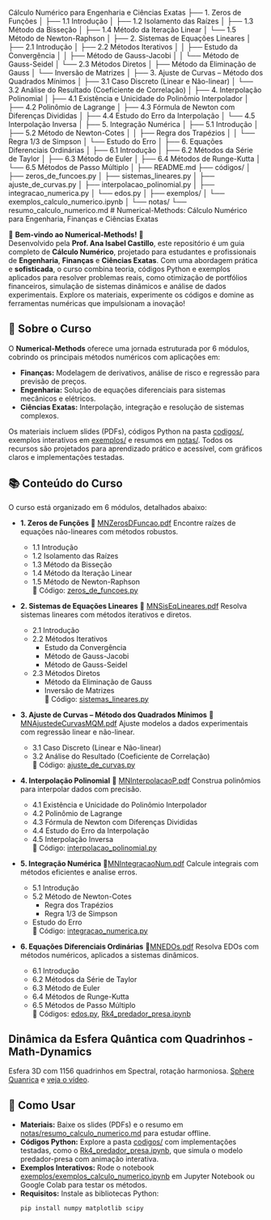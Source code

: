 Cálculo Numérico para Engenharia e Ciências Exatas
├── 1. Zeros de Funções
│   ├── 1.1 Introdução
│   ├── 1.2 Isolamento das Raízes
│   ├── 1.3 Método da Bisseção
│   ├── 1.4 Método da Iteração Linear
│   └── 1.5 Método de Newton-Raphson
│
├── 2. Sistemas de Equações Lineares
│   ├── 2.1 Introdução
│   ├── 2.2 Métodos Iterativos
│   │   ├── Estudo da Convergência
│   │   ├── Método de Gauss-Jacobi
│   │   └── Método de Gauss-Seidel
│   └── 2.3 Métodos Diretos
│       ├── Método da Eliminação de Gauss
│       └── Inversão de Matrizes
│
├── 3. Ajuste de Curvas – Método dos Quadrados Mínimos
│   ├── 3.1 Caso Discreto (Linear e Não-linear)
│   └── 3.2 Análise do Resultado (Coeficiente de Correlação)
│
├── 4. Interpolação Polinomial
│   ├── 4.1 Existência e Unicidade do Polinômio Interpolador
│   ├── 4.2 Polinômio de Lagrange
│   ├── 4.3 Fórmula de Newton com Diferenças Divididas
│   ├── 4.4 Estudo do Erro da Interpolação
│   └── 4.5 Interpolação Inversa
│
├── 5. Integração Numérica
│   ├── 5.1 Introdução
│   ├── 5.2 Método de Newton-Cotes
│   │   ├── Regra dos Trapézios
│   │   └── Regra 1/3 de Simpson
│   └── Estudo do Erro
│
├── 6. Equações Diferenciais Ordinárias
│   ├── 6.1 Introdução
│   ├── 6.2 Métodos da Série de Taylor
│   ├── 6.3 Método de Euler
│   ├── 6.4 Métodos de Runge-Kutta
│   └── 6.5 Métodos de Passo Múltiplo
│
├── README.md
├── códigos/
│   ├── zeros_de_funcoes.py
│   ├── sistemas_lineares.py
│   ├── ajuste_de_curvas.py
│   ├── interpolacao_polinomial.py
│   ├── integracao_numerica.py
│   └── edos.py
│
├── exemplos/
│   └── exemplos_calculo_numerico.ipynb
│
└── notas/
    └── resumo_calculo_numerico.md
    # Numerical-Methods: Cálculo Numérico para Engenharia, Finanças e Ciências Exatas

🌟 **Bem-vindo ao Numerical-Methods!** 🌟  
Desenvolvido pela **Prof. Ana Isabel Castillo**, este repositório é um guia completo de **Cálculo Numérico**, projetado para estudantes e profissionais de **Engenharia**, **Finanças** e **Ciências Exatas**. Com uma abordagem prática e **sofisticada**, o curso combina teoria, códigos Python e exemplos aplicados para resolver problemas reais, como otimização de portfólios financeiros, simulação de sistemas dinâmicos e análise de dados experimentais. Explore os materiais, experimente os códigos e domine as ferramentas numéricas que impulsionam a inovação!

## 🎯 Sobre o Curso
O **Numerical-Methods** oferece uma jornada estruturada por 6 módulos, cobrindo os principais métodos numéricos com aplicações em:
- **Finanças:** Modelagem de derivativos, análise de risco e regressão para previsão de preços.
- **Engenharia:** Solução de equações diferenciais para sistemas mecânicos e elétricos.
- **Ciências Exatas:** Interpolação, integração e resolução de sistemas complexos.

Os materiais incluem slides (PDFs), códigos Python na pasta [codigos/](codigos/), exemplos interativos em [exemplos/](exemplos/) e resumos em [notas/](notas/). Todos os recursos são projetados para aprendizado prático e acessível, com gráficos claros e implementações testadas.

## 📚 Conteúdo do Curso
O curso está organizado em 6 módulos, detalhados abaixo:

- **1. Zeros de Funções**  🔗 [MNZerosDFuncao.pdf](MNZerosDFuncao.pdf)
  Encontre raízes de equações não-lineares com métodos robustos.  
  - 1.1 Introdução  
  - 1.2 Isolamento das Raízes  
  - 1.3 Método da Bisseção  
  - 1.4 Método da Iteração Linear  
  - 1.5 Método de Newton-Raphson  
  🔗 Código: [zeros_de_funcoes.py](codigos/zeros_de_funcoes.py)

- **2. Sistemas de Equações Lineares**   🔗 [MNSisEqLineares.pdf](MNSisEqLineares.pdf)
  Resolva sistemas lineares com métodos iterativos e diretos.  
  - 2.1 Introdução  
  - 2.2 Métodos Iterativos  
    - Estudo da Convergência  
    - Método de Gauss-Jacobi  
    - Método de Gauss-Seidel  
  - 2.3 Métodos Diretos  
    - Método da Eliminação de Gauss  
    - Inversão de Matrizes  
  🔗 Código: [sistemas_lineares.py](codigos/sistemas_lineares.py)

- **3. Ajuste de Curvas – Método dos Quadrados Mínimos**   🔗 [MNAjustedeCurvasMQM.pdf](MNAjustedeCurvasMQM.pdf)
  Ajuste modelos a dados experimentais com regressão linear e não-linear.  
  - 3.1 Caso Discreto (Linear e Não-linear)  
  - 3.2 Análise do Resultado (Coeficiente de Correlação)  
  🔗 Código: [ajuste_de_curvas.py](codigos/ajuste_de_curvas.py)

- **4. Interpolação Polinomial**  🔗 [MNInterpolacaoP.pdf](MNInterpolacaoP.pdf)
  Construa polinômios para interpolar dados com precisão.  
  - 4.1 Existência e Unicidade do Polinômio Interpolador  
  - 4.2 Polinômio de Lagrange  
  - 4.3 Fórmula de Newton com Diferenças Divididas  
  - 4.4 Estudo do Erro da Interpolação  
  - 4.5 Interpolação Inversa  
  🔗 Código: [interpolacao_polinomial.py](codigos/interpolacao_polinomial.py)

- **5. Integração Numérica**  🔗[MNIntegracaoNum.pdf](MNIntegracaoNum.pdf)
  Calcule integrais com métodos eficientes e analise erros.  
  - 5.1 Introdução  
  - 5.2 Método de Newton-Cotes  
    - Regra dos Trapézios  
    - Regra 1/3 de Simpson  
  - Estudo do Erro  
  🔗 Código: [integracao_numerica.py](codigos/integracao_numerica.py)

- **6. Equações Diferenciais Ordinárias**   🔗[MNEDOs.pdf](MNEDOs.pdf)
  Resolva EDOs com métodos numéricos, aplicados a sistemas dinâmicos.  
  - 6.1 Introdução  
  - 6.2 Métodos da Série de Taylor  
  - 6.3 Método de Euler  
  - 6.4 Métodos de Runge-Kutta  
  - 6.5 Métodos de Passo Múltiplo  
  🔗 Códigos: [edos.py](codigos/edos.py), [Rk4_predador_presa.ipynb](Rk4_predador_presa.ipynb)
## Dinâmica da Esfera Quântica com Quadrinhos - Math-Dynamics
Esfera 3D com 1156 quadrinhos em Spectral, rotação harmoniosa.  [Sphere Quanrica](esferaquanticadf.pdf) e [veja o vídeo](sphere_dynamics_quadrinhos.mp4). 

## 🚀 Como Usar
- **Materiais:** Baixe os slides (PDFs) e o resumo em [notas/resumo_calculo_numerico.md](notas/resumo_calculo_numerico.md) para estudar offline.
- **Códigos Python:** Explore a pasta [codigos/](codigos/) com implementações testadas, como o [Rk4_predador_presa.ipynb](Rk4_predador_presa.ipynb), que simula o modelo predador-presa com animação interativa.
- **Exemplos Interativos:** Rode o notebook [exemplos/exemplos_calculo_numerico.ipynb](exemplos/exemplos_calculo_numerico.ipynb) em Jupyter Notebook ou Google Colab para testar os métodos.
- **Requisitos:** Instale as bibliotecas Python:
  ```bash
  pip install numpy matplotlib scipy
